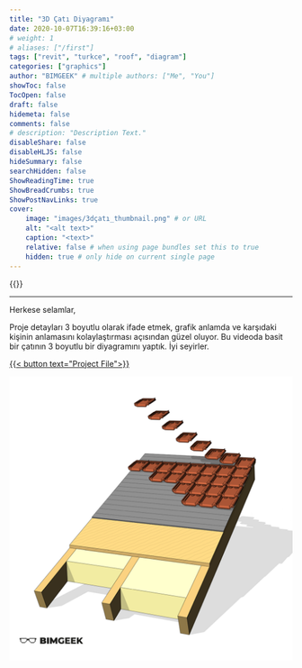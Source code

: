 ```yaml
---
title: "3D Çatı Diyagramı"
date: 2020-10-07T16:39:16+03:00
# weight: 1
# aliases: ["/first"]
tags: ["revit", "turkce", "roof", "diagram"]
categories: ["graphics"]
author: "BIMGEEK" # multiple authors: ["Me", "You"]
showToc: false
TocOpen: false
draft: false
hidemeta: false
comments: false
# description: "Description Text."
disableShare: false
disableHLJS: false
hideSummary: false
searchHidden: false
ShowReadingTime: true
ShowBreadCrumbs: true
ShowPostNavLinks: true
cover:
    image: "images/3dçatı_thumbnail.png" # or URL
    alt: "<alt text>"
    caption: "<text>"
    relative: false # when using page bundles set this to true
    hidden: true # only hide on current single page
---
```


{{<youtube ppbcqC4T4KQ>}}

---

Herkese selamlar,

Proje detayları 3 boyutlu olarak ifade etmek, grafik anlamda ve karşıdaki kişinin anlamasını kolaylaştırması açısından güzel oluyor. Bu videoda basit bir çatının 3 boyutlu bir diyagramını yaptık. İyi seyirler.

<a href="files/3DCatiDiyagrami.rvt" download>
    {{< button text="Project File">}}
</a>

![](images/3dçatı_post2.png)